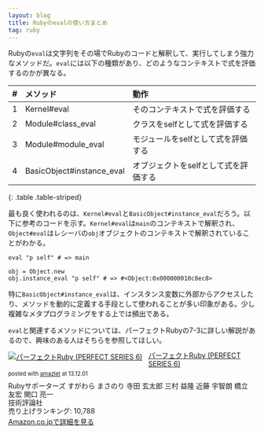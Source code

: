 ```yaml
---
layout: blog
title: Rubyのevalの使い方まとめ
tag: ruby
---
```




Rubyの`eval`は文字列をその場でRubyのコードと解釈して、実行してしまう強力なメソッドだ。`eval`には以下の種類があり、どのようなコンテキストで式を評価するのかが異なる。

|#|メソッド|動作|
|:-|:-|:-|
|1|Kernel#eval|そのコンテキストで式を評価する|
|2|Module#class_eval|クラスをselfとして式を評価する|
|3|Module#module_eval|モジュールをselfとして式を評価する|
|4|BasicObject#instance_eval|オブジェクトをselfとして式を評価する|
{: .table .table-striped}

最も良く使われるのは、`Kernel#eval`と`BasicObject#instance_eval`だろう。以下に参考のコードを示す。`Kernel#eval`は`main`のコンテキストで解釈され、`Object#eval`はレシーバの`obj`オブジェクトのコンテキストで解釈されていることがわかる。

~~~~
eval "p self" # => main

obj = Object.new
obj.instance_eval "p self" # => #<Object:0x000000010c8ec8>
~~~~

特に`BasicObject#instance_eval`は、インスタンス変数に外部からアクセスしたり、メソッドを動的に定義する手段として使われることが多い印象がある。少し複雑なメタプログラミングをする上では頻出である。

`eval`と関連するメソッドについては、パーフェクトRubyの7-3に詳しい解説があるので、興味のある人はそちらを参照してほしい。

<div class="amazlet-box" style="margin-bottom:0px;"><div class="amazlet-image" style="float:left;margin:0px 12px 1px 0px;"><a href="http://www.amazon.co.jp/exec/obidos/ASIN/4774158798/xmisao-22/ref=nosim/" name="amazletlink" target="_blank"><img src="https://images-fe.ssl-images-amazon.com/images/I/51K0jUf%2BiEL._SL160_.jpg" alt="パーフェクトRuby (PERFECT SERIES 6)" style="border: none;" /></a></div><div class="amazlet-info" style="line-height:120%; margin-bottom: 10px"><div class="amazlet-name" style="margin-bottom:10px;line-height:120%"><a href="http://www.amazon.co.jp/exec/obidos/ASIN/4774158798/xmisao-22/ref=nosim/" name="amazletlink" target="_blank">パーフェクトRuby (PERFECT SERIES 6)</a><div class="amazlet-powered-date" style="font-size:80%;margin-top:5px;line-height:120%">posted with <a href="http://www.amazlet.com/" title="amazlet" target="_blank">amazlet</a> at 13.12.01</div></div><div class="amazlet-detail">Rubyサポーターズ すがわら まさのり 寺田 玄太郎 三村 益隆 近藤 宇智朗 橋立 友宏 関口 亮一 <br />技術評論社 <br />売り上げランキング: 10,788<br /></div><div class="amazlet-sub-info" style="float: left;"><div class="amazlet-link" style="margin-top: 5px"><a href="http://www.amazon.co.jp/exec/obidos/ASIN/4774158798/xmisao-22/ref=nosim/" name="amazletlink" target="_blank">Amazon.co.jpで詳細を見る</a></div></div></div><div class="amazlet-footer" style="clear: left"></div></div>
